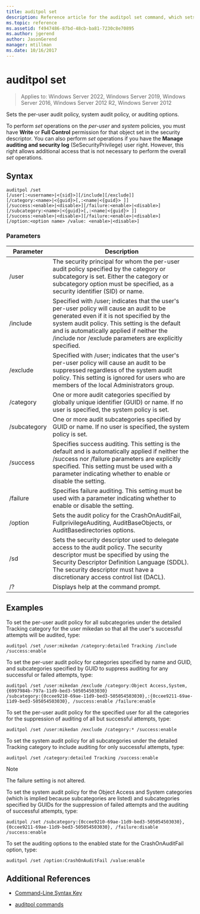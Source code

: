 ```yaml
---
title: auditpol set
description: Reference article for the auditpol set command, which sets the per-user audit policy, system audit policy, or auditing options.
ms.topic: reference
ms.assetid: f4947486-87bd-48cb-ba81-7230c8e70895
ms.author: jgerend
author: JasonGerend
manager: mtillman
ms.date: 10/16/2017
---
```

# auditpol set

>Applies to: Windows Server 2022, Windows Server 2019, Windows Server 2016, Windows Server 2012 R2, Windows Server 2012

Sets the per-user audit policy, system audit policy, or auditing options.

To perform *set* operations on the *per-user* and *system* policies, you must have **Write** or **Full Control** permission for that object set in the security descriptor. You can also perform *set* operations if you have the **Manage auditing and security log** (SeSecurityPrivilege) user right. However, this right allows additional access that is not necessary to perform the overall *set* operations.

## Syntax

```
auditpol /set
[/user[:<username>|<{sid}>][/include][/exclude]]
[/category:<name>|<{guid}>[,:<name|<{guid}> ]]
[/success:<enable>|<disable>][/failure:<enable>|<disable>]
[/subcategory:<name>|<{guid}>[,:<name|<{guid}> ]]
[/success:<enable>|<disable>][/failure:<enable>|<disable>]
[/option:<option name> /value: <enable>|<disable>]
```

### Parameters

| Parameter | Description |
| --------- | ----------- |
| /user | The security principal for whom the per-user audit policy specified by the category or subcategory is set. Either the category or subcategory option must be specified, as a security identifier (SID) or name. |
| /include | Specified with /user; indicates that the user's per-user policy will cause an audit to be generated even if it is not specified by the system audit policy. This setting is the default and is automatically applied if neither the /include nor /exclude parameters are explicitly specified. |
| /exclude | Specified with /user; indicates that the user's per-user policy will cause an audit to be suppressed regardless of the system audit policy. This setting is ignored for users who are members of the local Administrators group. |
| /category | One or more audit categories specified by globally unique identifier (GUID) or name. If no user is specified, the system policy is set. |
| /subcategory | One or more audit subcategories specified by GUID or name. If no user is specified, the system policy is set. |
| /success | Specifies success auditing. This setting is the default and is automatically applied if neither the /success nor /failure parameters are explicitly specified. This setting must be used with a parameter indicating whether to enable or disable the setting. |
| /failure | Specifies failure auditing. This setting must be used with a parameter indicating whether to enable or disable the setting. |
| /option | Sets the audit policy for the CrashOnAuditFail, FullprivilegeAuditing, AuditBaseObjects, or AuditBasedirectories options. |
| /sd | Sets the security descriptor used to delegate access to the audit policy. The security descriptor must be specified by using the Security Descriptor Definition Language (SDDL). The security descriptor must have a discretionary access control list (DACL). |
| /? | Displays help at the command prompt. |

## Examples

To set the per-user audit policy for all subcategories under the detailed Tracking category for the user mikedan so that all the user's successful attempts will be audited, type:

```
auditpol /set /user:mikedan /category:detailed Tracking /include /success:enable
```

To set the per-user audit policy for categories specified by name and GUID, and subcategories specified by GUID to suppress auditing for any successful or failed attempts, type:

```
auditpol /set /user:mikedan /exclude /category:Object Access,System,{6997984b-797a-11d9-bed3-505054503030}
/subcategory:{0ccee9210-69ae-11d9-bed3-505054503030},:{0ccee9211-69ae-11d9-bed3-505054503030}, /success:enable /failure:enable
```

To set the per-user audit policy for the specified user for all the categories for the suppression of auditing of all but successful attempts, type:
```
auditpol /set /user:mikedan /exclude /category:* /success:enable
```

To set the system audit policy for all subcategories under the detailed Tracking category to include auditing for only successful attempts, type:

```
auditpol /set /category:detailed Tracking /success:enable
```

> [!NOTE]
> The failure setting is not altered.

To set the system audit policy for the Object Access and System categories (which is implied because subcategories are listed) and subcategories specified by GUIDs for the suppression of failed attempts and the auditing of successful attempts, type:

```
auditpol /set /subcategory:{0ccee9210-69ae-11d9-bed3-505054503030},{0ccee9211-69ae-11d9-bed3-505054503030}, /failure:disable /success:enable
```

To set the auditing options to the enabled state for the CrashOnAuditFail option, type:

```
auditpol /set /option:CrashOnAuditFail /value:enable
```

## Additional References

- [Command-Line Syntax Key](command-line-syntax-key.md)

- [auditpol commands](auditpol.md)
